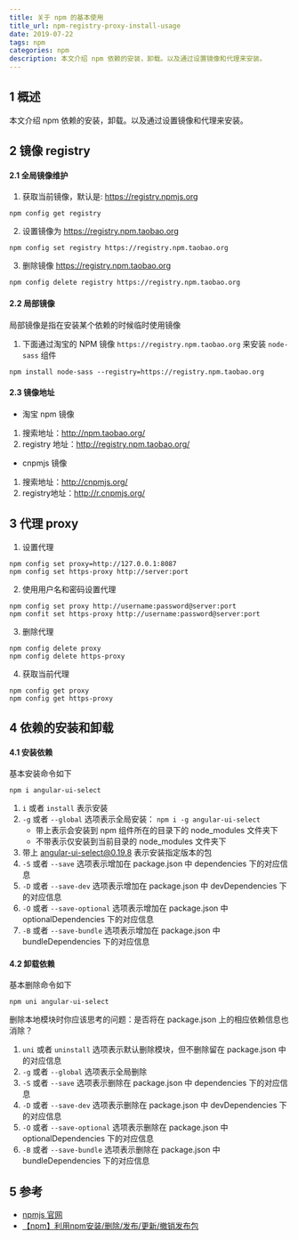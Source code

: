 ```yaml
---
title: 关于 npm 的基本使用
title_url: npm-registry-proxy-install-usage
date: 2019-07-22
tags: npm
categories: npm
description: 本文介绍 npm 依赖的安装，卸载。以及通过设置镜像和代理来安装。
---
```


## 1 概述

本文介绍 npm 依赖的安装，卸载。以及通过设置镜像和代理来安装。

## 2 镜像 registry

#### 2.1 全局镜像维护

1. 获取当前镜像，默认是: https://registry.npmjs.org

```
npm config get registry
```

2. 设置镜像为 https://registry.npm.taobao.org

```
npm config set registry https://registry.npm.taobao.org
```

3. 删除镜像 https://registry.npm.taobao.org

```
npm config delete registry https://registry.npm.taobao.org
```

#### 2.2 局部镜像

局部镜像是指在安装某个依赖的时候临时使用镜像

1. 下面通过淘宝的 NPM 镜像 `https://registry.npm.taobao.org` 来安装 `node-sass` 组件

```
npm install node-sass --registry=https://registry.npm.taobao.org
```

#### 2.3 镜像地址

- 淘宝 npm 镜像

1. 搜索地址：http://npm.taobao.org/
2. registry 地址：http://registry.npm.taobao.org/

- cnpmjs 镜像

1. 搜索地址：http://cnpmjs.org/
2. registry地址：http://r.cnpmjs.org/

## 3 代理 proxy

1. 设置代理

```
npm config set proxy=http://127.0.0.1:8087
npm config set https-proxy http://server:port
```

2. 使用用户名和密码设置代理

```
npm config set proxy http://username:password@server:port
npm confit set https-proxy http://username:password@server:port
```

3. 删除代理

```
npm config delete proxy
npm config delete https-proxy
```

4. 获取当前代理

```
npm config get proxy
npm config get https-proxy
```

## 4 依赖的安装和卸载

#### 4.1 安装依赖

基本安装命令如下

```
npm i angular-ui-select
```

1. `i` 或者 `install` 表示安装
2. `-g` 或者 `--global` 选项表示全局安装： `npm i -g angular-ui-select` 
    - 带上表示会安装到 npm 组件所在的目录下的 node_modules 文件夹下
    - 不带表示仅安装到当前目录的 node_modules 文件夹下
3. 带上 angular-ui-select@0.19.8 表示安装指定版本的包
4. `-S` 或者 `--save` 选项表示增加在 package.json 中 dependencies 下的对应信息
5. `-D` 或者 `--save-dev` 选项表示增加在 package.json 中 devDependencies 下的对应信息
6. `-O` 或者 `--save-optional` 选项表示增加在 package.json 中 optionalDependencies 下的对应信息
7. `-B` 或者 `--save-bundle` 选项表示增加在 package.json 中 bundleDependencies 下的对应信息

#### 4.2 卸载依赖

基本删除命令如下

```
npm uni angular-ui-select
```

删除本地模块时你应该思考的问题：是否将在 package.json 上的相应依赖信息也消除？

1. `uni` 或者 `uninstall` 选项表示默认删除模块，但不删除留在 package.json 中的对应信息
2. `-g` 或者 `--global` 选项表示全局删除
3. `-S` 或者 `--save` 选项表示删除在 package.json 中 dependencies 下的对应信息
4. `-D` 或者 `--save-dev` 选项表示删除在 package.json 中 devDependencies 下的对应信息
5. `-O` 或者 `--save-optional` 选项表示删除在 package.json 中 optionalDependencies 下的对应信息
6. `-B` 或者 `--save-bundle` 选项表示删除在 package.json 中 bundleDependencies 下的对应信息

## 5 参考

- [npmjs 官网](https://www.npmjs.com/)
- [【npm】利用npm安装/删除/发布/更新/撤销发布包](http://www.cnblogs.com/penghuwan/p/6973702.html)